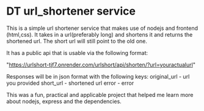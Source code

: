 # DT url_shortener service
This is a simple url shortener service that makes use of nodejs and frontend (html,css).
It takes in a url(preferably long) and shortens it and returns the shortened url.
The short url will still point to the old one.

It has a public api that is usable via the following format:

"https://urlshort-tjf7.onrender.com/urlshort/api/shorten/?url=youractualurl"

Responses will be in json format with the following keys:
original_url - url you provided
short_url - shortened url
error - error

This was a fun, practical and applicable project that helped me learn more about nodejs, express
and the dependencies. 